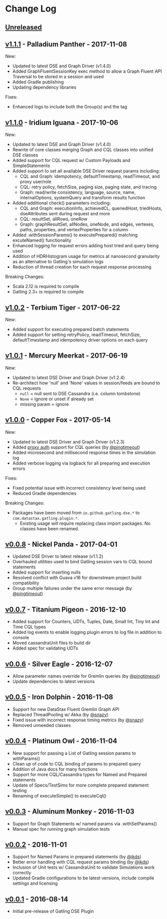 # Change Log

## [Unreleased]

## [v1.1.1] - Palladium Panther - 2017-11-08
New:
- Updated to latest DSE and Graph Driver (v1.4.0)
- Added GraphFluentSessionKey exec method to allow a Graph Fluent API Traversal to be stored in a session and used
- Added Gradle publishing
- Updating dependency libraries

Fixes:
- Enhanced logs to include both the Group(s) and the tag


## [v1.1.0] - Iridium Iguana - 2017-10-06
New:
- Updated to latest DSE and Graph Driver (v1.4.0)
- Rewrite of core classes merging Graph and CQL classes into unified DSE classes
- Added support for CQL request w/ Custom Payloads and SimpleStatements
- Added support to set all available DSE Driver request params including:
  - CQL and Graph: idempotency, defaultTimestamp, readTimeout, and proxy user/role
  - CQL: retry policy, fetchSize, paging size, paging state, and tracing
  - Graph: read/write consistency, language, source, name, internalOptions, systemQuery and transform results function
- Added additional check() parameters including:
    - CQL and Graph: executionInfo, achievedCL, queriedHost, triedHosts, dseAttributes sent during request and more
    - CQL: resultSet, allRows, oneRow
    - Graph: graphResultSet, allNodes, oneNode, and edges, vertexes, paths, properties, and vertexProperties for a column
- Added .withSessionParams() to executePrepared() matching excuteNamed() functionality
- Enhanced logging for request errors adding host tried and query being used
- Addition of HDRHistogram usage for metrics at nanosecond granularity as an alternative to Gatling's simulation logs
- Reduction of thread creation for each request response processing

Breaking Changes:
- Scala 2.12 is required to compile
- Gatling 2.3+ is required to compile

## [v1.0.2] - Terbium Tiger - 2017-06-22
New:
- Added support for executing prepared batch statements
- Added support for setting retryPolicy, readTimeout, fetchSize, defaultTimestamp and idempotency driver options on each query


## [v1.0.1] - Mercury Meerkat - 2017-06-19
New:
- Updated to latest DSE Driver and Graph Driver (v1.2.4)
- Re-architect how 'null' and 'None' values in session/feeds are bound to CQL requests
  - `null` = null sent to DSE Cassandra (i.e. column tombstone)
  - `None` = ignore or unset if already set
  - missing param = ignore


## [v1.0.0] - Copper Fox - 2017-05-14
New:
- Updated to latest DSE Driver and Graph Driver (v1.2.3)
- Added [proxy auth](https://docs.datastax.com/en/developer/java-driver-dse/1.2/manual/auth/) support for CQL queries (by [@pingtimeout](https://github.com/pingtimeout))
- Added microsecond and millisecond response times in the simulation log
- Added verbose logging via logback for all preparing and execution errors

Fixes:
- Fixed potential issue with incorrect consistency level being used
- Reduced Gradle dependencies

Breaking Changes:
- Packages have been moved from `io.github.gatling.dse.*` to `com.datastax.gatling.plugin.*`.
  - Existing usage will require replacing class import packages.  No classes have been renamed.


## [v0.0.8] - Nickel Panda - 2017-04-01
- Updated DSE Driver to latest release (v1.1.2)
- Overhauled utilities used to bind Gatling session vars to CQL bound statements
- Added support for inserting nulls
- Resolved conflict with Guava v16 for downstream project build compatibility
- Group multiple failures under the same error message (by [@pingtimeout](https://github.com/pingtimeout))


## [v0.0.7] - Titanium Pigeon - 2016-12-10
- Added support for Counters, UDTs, Tuples, Date, Small Int, Tiny Int and Time CQL types
- Added log events to enable logging plugin errors to log file in addition to console
- Moved cassandraUnit files to build dir
- Added spec for validating UDTs


## [v0.0.6] - Silver Eagle - 2016-12-07
- Allow parameter names override for Gremlin queries (by [@pingtimeout](https://github.com/pingtimeout))
- Update dependencies to latest versions


## [v0.0.5] - Iron Dolphin - 2016-11-08
- Support for new DataStax Fluent Gremlin Graph API
- Replaced ThreadPooling w/ Akka (by [@snazy](https://github.com/snazy))
- Fixed issue with incorrect response timing metrics (by [@snazy](https://github.com/snazy))
- Removed unneeded classes


## [v0.0.4] - Platinum Owl - 2016-11-04
- New support for passing a List of Gatling session params to withParams()
- Clean up of code to CQL binding of params to prepared query
- Addition of Java docs for many functions
- Support for more CQL/Cassandra types for Named and Prepared statements
- Update of Specs/TestSims for more complete prepared statement testing
- Renaming of executeSimple() to executeCql()


## [v0.0.3] - Aluminum Monkey - 2016-11-03
- Support for Graph Statements w/ named params via .withSetParams()
- Manual spec for running graph simulation tests


## [v0.0.2] - 2016-11-01
- Support for Named Params in prepared statements (by [@jkds](https://github.com/jkds))
- Better error handling with CQL request params binding (by [@jkds](https://github.com/jkds))
- Inclusion of Unit tests w/ CassandraUnit to validate Simulations work correctly
- Updated Gradle configurations to be latest versions, include compile settings and licensing


## [v0.0.1] - 2016-08-14
- Initial pre-release of Gatling DSE Plugin


[Unreleased]: https://github.com/riptano/gatling-dse-plugin/compare/v1.1.1...HEAD
[v1.1.1]: https://github.com/riptano/gatling-dse-plugin/compare/v1.1.0...v1.1.1
[v1.1.0]: https://github.com/riptano/gatling-dse-plugin/compare/v1.0.2...v1.1.0
[v1.0.2]: https://github.com/riptano/gatling-dse-plugin/compare/v1.0.1...v1.0.2
[v1.0.1]: https://github.com/riptano/gatling-dse-plugin/compare/v1.0.0...v1.0.1
[v1.0.0]: https://github.com/riptano/gatling-dse-plugin/compare/v0.0.8...v1.0.0
[v0.0.8]: https://github.com/riptano/gatling-dse-plugin/compare/v0.0.7...v0.0.8
[v0.0.7]: https://github.com/riptano/gatling-dse-plugin/compare/v0.0.6...v0.0.7
[v0.0.6]: https://github.com/riptano/gatling-dse-plugin/compare/v0.0.5...v0.0.6
[v0.0.5]: https://github.com/riptano/gatling-dse-plugin/compare/v0.0.4...v0.0.5
[v0.0.4]: https://github.com/riptano/gatling-dse-plugin/compare/v0.0.3...v0.0.4
[v0.0.3]: https://github.com/riptano/gatling-dse-plugin/compare/v0.0.2...v0.0.3
[v0.0.2]: https://github.com/riptano/gatling-dse-plugin/compare/v0.0.1...v0.0.2
[v0.0.1]: https://github.com/riptano/gatling-dse-plugin/compare/v0.0.1...v0.0.1
